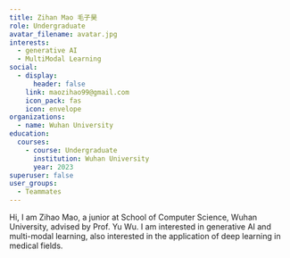```yaml
---
title: Zihan Mao 毛子昊
role: Undergraduate
avatar_filename: avatar.jpg
interests:
  - generative AI
  - MultiModal Learning
social:
  - display:
      header: false
    link: maozihao99@gmail.com
    icon_pack: fas
    icon: envelope
organizations:
  - name: Wuhan University
education:
  courses:
    - course: Undergraduate
      institution: Wuhan University
      year: 2023
superuser: false
user_groups:
  - Teammates
---
```

<!--StartFragment-->

Hi, I am Zihao Mao, a junior at School of Computer Science, Wuhan University, advised by Prof. Yu Wu. I am interested in generative AI and multi-modal learning, also interested in the application of deep learning in medical fields.

<!--EndFragment-->